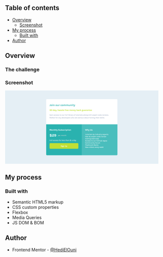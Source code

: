 ## Table of contents

- [Overview](#overview)
  - [Screenshot](#screenshot)
- [My process](#my-process)
  - [Built with](#built-with)
- [Author](#author)

## Overview

### The challenge

### Screenshot

![](./images/screenshot.png)

## My process

### Built with

- Semantic HTML5 markup
- CSS custom properties
- Flexbox
- Media Queries
- JS DOM & BOM

## Author

- Frontend Mentor - [@HediElOuni](https://www.frontendmentor.io/profile/HediElOuni)
